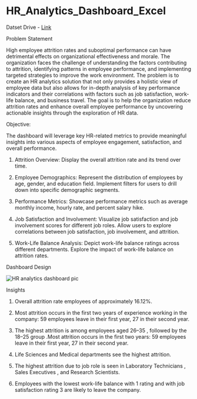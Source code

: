 # HR_Analytics_Dashboard_Excel

Datset Drive - [Link](https://drive.google.com/file/d/153KjM7VsidNPu9LYNgdgEb9ZO6VVcgCj/view?usp=drive_link)

Problem Statement

High employee attrition rates and suboptimal performance can have detrimental effects on organizational effectiveness and morale. The organization faces the challenge of understanding the factors contributing to attrition, identifying patterns in employee performance, and implementing targeted strategies to improve the work environment. The problem is to create an HR analytics solution that not only provides a holistic view of employee data but also allows for in-depth analysis of key performance indicators and their correlations with factors such as job satisfaction, work-life balance, and business travel. The goal is to help the organization reduce attrition rates and enhance overall employee performance by uncovering actionable insights through the exploration of HR data.

Objective:

The dashboard will leverage key HR-related metrics to provide meaningful insights into various aspects of employee engagement, satisfaction, and overall performance.

1.	Attrition Overview: Display the overall attrition rate and its trend over time.

2.	Employee Demographics: Represent the distribution of employees by age, gender, and education field. Implement filters for users to drill down into specific
demographic segments.

4.	Performance Metrics: Showcase performance metrics such as average monthly income, hourly rate, and percent salary hike.

5.	Job Satisfaction and Involvement: Visualize job satisfaction and job involvement scores for different job roles. Allow users to explore correlations between job satisfaction, job involvement, and attrition.

6.	Work-Life Balance Analysis: Depict work-life balance ratings across different departments. Explore the impact of work-life balance on attrition rates.

Dashboard Design 

![HR analytics dashboard pic](https://github.com/user-attachments/assets/041f0fe4-6845-484d-b027-0c88e6729acc)


Insights 

1. Overall attrition rate employees of approximately 16.12%. 

2. Most attrition occurs in the first two years of experience working in the company: 59 employees leave in their first year, 27 in their second year.
  
3. The highest attrition is among employees aged 26–35 , followed by the 18–25 group .Most attrition occurs in the first two years: 59 employees leave in their first year, 27 in their second year.

4. Life Sciences and Medical departments see the highest attrition.

5. The highest attrition due to job role  is seen in Laboratory Technicians , Sales Executives , and Research Scientists. 

6. Employees with the lowest work-life balance with 1 rating and with job satisfaction rating 3 are likely to leave the company.
